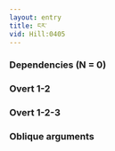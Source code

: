```yaml
---
layout: entry
title: ངར་
vid: Hill:0405
---
```

### Dependencies (N = 0)


### Overt 1-2


### Overt 1-2-3


### Oblique arguments
